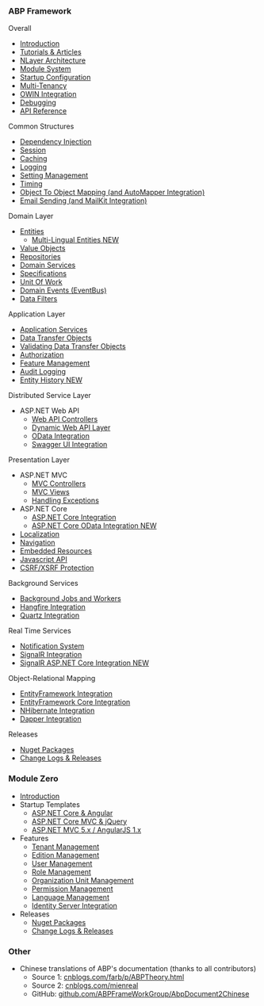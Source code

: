 ### ABP Framework

Overall

-   [Introduction](Introduction.md)
-   [Tutorials & Articles](Articles-Tutorials.md)
-   [NLayer Architecture](NLayer-Architecture.md)
-   [Module System](Module-System.md)
-   [Startup Configuration](Startup-Configuration.md)
-   [Multi-Tenancy](Multi-Tenancy.md)
-   [OWIN Integration](OWIN.md)
-   [Debugging](Debugging.md)
-   [API Reference](/api-docs/index.html)

Common Structures

-   [Dependency Injection](Dependency-Injection.md)
-   [Session](Abp-Session.md)
-   [Caching](Caching.md)
-   [Logging](Logging.md)
-   [Setting Management](Setting-Management.md)
-   [Timing](Timing.md)
-   [Object To Object Mapping (and AutoMapper Integration)](Object-To-Object-Mapping.md)
-   [Email Sending (and MailKit Integration)](Email-Sending.md)

Domain Layer

-   [Entities](Entities.md)
    -   [Multi-Lingual Entities <label class="label label-success">NEW</label>](Multi-Lingual-Entities.md)
-   [Value Objects](Value-Objects.md)
-   [Repositories](Repositories.md)
-   [Domain Services](Domain-Services.md)
-   [Specifications](Specifications.md)
-   [Unit Of Work](Unit-Of-Work.md)
-   [Domain Events (EventBus)](EventBus-Domain-Events.md)
-   [Data Filters](Data-Filters.md)

Application Layer

-   [Application Services](Application-Services.md)
-   [Data Transfer Objects](Data-Transfer-Objects.md)
-   [Validating Data Transfer Objects](Validating-Data-Transfer-Objects.md)
-   [Authorization](Authorization.md)
-   [Feature Management](Feature-Management.md)
-   [Audit Logging](Audit-Logging.md)
-   [Entity History <label class="label label-success">NEW</label>](Entity-History.md)

Distributed Service Layer

-   ASP.NET Web API
    -   [Web API Controllers](Web-API-Controllers.md)
    -   [Dynamic Web API Layer](Dynamic-Web-API.md)
    -   [OData Integration](OData-Integration.md)
    -   [Swagger UI Integration](Swagger-UI-Integration.md)

Presentation Layer

-   ASP.NET MVC
    -   [MVC Controllers](MVC-Controllers.md)
    -   [MVC Views](MVC-Views.md)
    -   [Handling Exceptions](Handling-Exceptions.md)
-   ASP.NET Core
    -   [ASP.NET Core Integration](AspNet-Core.md)
    -   [ASP.NET Core OData Integration <label class="label label-success">NEW</label>](OData-AspNetCore-Integration.md)
-   [Localization](Localization.md)
-   [Navigation](Navigation.md)
-   [Embedded Resources](Embedded-Resource-Files.md)
-   [Javascript API](/Pages/Documents/Javascript-API)
-   [CSRF/XSRF Protection](XSRF-CSRF-Protection.md)

Background Services

-   [Background Jobs and Workers](Background-Jobs-And-Workers.md)
-   [Hangfire Integration](Hangfire-Integration.md)
-   [Quartz Integration](Quartz-Integration.md)

Real Time Services

-   [Notification System](Notification-System.md)
-   [SignalR Integration](SignalR-Integration.md)
-   [SignalR ASP.NET Core Integration <label class="label label-success">NEW</label>](SignalR-AspNetCore-Integration.md)

Object-Relational Mapping

-   [EntityFramework Integration](EntityFramework-Integration.md)
-   [EntityFramework Core Integration](Entity-Framework-Core.md)
-   [NHibernate Integration](NHibernate-Integration.md)
-   [Dapper Integration](Dapper-Integration.md)

Releases

-   [Nuget Packages](Nuget-Packages.md)
-   [Change Logs & Releases](https://github.com/aspnetboilerplate/aspnetboilerplate/releases)

### Module Zero

-   [Introduction](Zero/Overall.md)
-   Startup Templates
    -   [ASP.NET Core & Angular](Zero/Startup-Template-Angular.md)
    -   [ASP.NET Core MVC & jQuery](Zero/Startup-Template-Core.md)
    -   [ASP.NET MVC 5.x / AngularJS 1.x](Zero/Startup-Template.md)
-   Features
    -   [Tenant Management](/Pages/Documents/Zero/Tenant-Management)
    -   [Edition Management](/Pages/Documents/Zero/Edition-Management)
    -   [User Management](/Pages/Documents/Zero/User-Management)
    -   [Role Management](/Pages/Documents/Zero/Role-Management)
    -   [Organization Unit Management](/Pages/Documents/Zero/Organization-Units)
    -   [Permission Management](/Pages/Documents/Zero/Permission-Management)
    -   [Language Management](/Pages/Documents/Zero/Language-Management)
    -   [Identity Server Integration](Zero/Identity-Server.md)
-   Releases
    -   [Nuget Packages](/Pages/Documents/Zero/Nuget-Packages)
    -   [Change Logs & Releases](https://github.com/aspnetboilerplate/module-zero/releases)

### Other

-   Chinese translations of ABP's documentation (thanks to all contributors)
    -   Source 1: [cnblogs.com/farb/p/ABPTheory.html](http://www.cnblogs.com/farb/p/ABPTheory.html)
    -   Source 2: [cnblogs.com/mienreal](http://www.cnblogs.com/mienreal/p/4528470.html)
    -   GitHub: [github.com/ABPFrameWorkGroup/AbpDocument2Chinese](https://github.com/ABPFrameWorkGroup/AbpDocument2Chinese)

